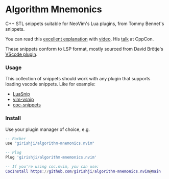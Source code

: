 # Algorithm Mnemonics

C++ STL snippets suitable for NeoVim's Lua plugins, from Tommy Bennet's snippets.

You can read this [excellent explanation](https://github.com/tommybennett/algorithm-mnemonics) with [video](https://www.youtube.com/watch?v=uzc2OWVZPnM). His [talk](https://youtu.be/tSq7yDwS1vM) at CppCon.

These snippets conform to LSP format, mostly sourced from David Brötje's [VScode plugin](https://marketplace.visualstudio.com/items?itemName=davidbroetje.algorithm-mnemonics-vscode).
 
### Usage 

This collection of snippets should work with any plugin that supports loading
vscode snippets. Like for example:

- [LuaSnip](https://github.com/L3MON4D3/LuaSnip)
- [vim-vsnip](https://github.com/hrsh7th/vim-vsnip)
- [coc-snippets](https://github.com/neoclide/coc-snippets)

### Install

Use your plugin manager of choice, e.g.

```lua
-- Packer
use "girishji/algorithm-mnemonics.nvim"

-- Plug
Plug 'girishji/algorithm-mnemonics.nvim'

-- If you're using coc.nvim, you can use:
CocInstall https://github.com/girishji/algorithm-mnemonics.nvim@main
```

